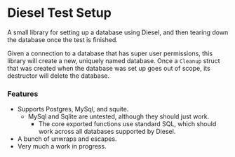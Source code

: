 # Diesel Test Setup

A small library for setting up a database using Diesel, and then tearing down the database once the test is finished.

Given a connection to a database that has super user permissions, this library will create a new, uniquely named database.
Once a `Cleanup` struct that was created when the database was set up goes out of scope, its destructor will delete the database.


### Features
* Supports Postgres, MySql, and squite.
  * MySql and Sqlite are untested, although they should just work.
    * The core exported functions use standard SQL, which should work across all databases supported by Diesel.
* A bunch of unwraps and escapes.
* Very much a work in progress.

